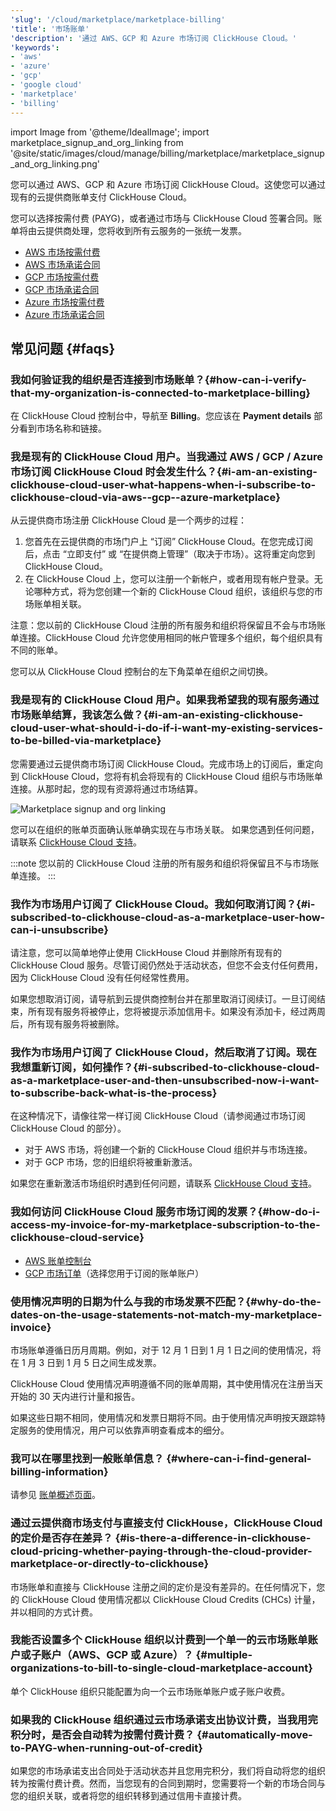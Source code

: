 ```yaml
---
'slug': '/cloud/marketplace/marketplace-billing'
'title': '市场账单'
'description': '通过 AWS、GCP 和 Azure 市场订阅 ClickHouse Cloud。'
'keywords':
- 'aws'
- 'azure'
- 'gcp'
- 'google cloud'
- 'marketplace'
- 'billing'
---
```


import Image from '@theme/IdealImage';
import marketplace_signup_and_org_linking from '@site/static/images/cloud/manage/billing/marketplace/marketplace_signup_and_org_linking.png'

您可以通过 AWS、GCP 和 Azure 市场订阅 ClickHouse Cloud。这使您可以通过现有的云提供商账单支付 ClickHouse Cloud。

您可以选择按需付费 (PAYG)，或者通过市场与 ClickHouse Cloud 签署合同。账单将由云提供商处理，您将收到所有云服务的一张统一发票。

- [AWS 市场按需付费](/cloud/billing/marketplace/aws-marketplace-payg)
- [AWS 市场承诺合同](/cloud/billing/marketplace/aws-marketplace-committed-contract)
- [GCP 市场按需付费](/cloud/billing/marketplace/gcp-marketplace-payg)
- [GCP 市场承诺合同](/cloud/billing/marketplace/gcp-marketplace-committed-contract)
- [Azure 市场按需付费](/cloud/billing/marketplace/azure-marketplace-payg)
- [Azure 市场承诺合同](/cloud/billing/marketplace/azure-marketplace-committed-contract)

## 常见问题 {#faqs}

### 我如何验证我的组织是否连接到市场账单？​ {#how-can-i-verify-that-my-organization-is-connected-to-marketplace-billing}

在 ClickHouse Cloud 控制台中，导航至 **Billing**。您应该在 **Payment details** 部分看到市场名称和链接。

### 我是现有的 ClickHouse Cloud 用户。当我通过 AWS / GCP / Azure 市场订阅 ClickHouse Cloud 时会发生什么？​ {#i-am-an-existing-clickhouse-cloud-user-what-happens-when-i-subscribe-to-clickhouse-cloud-via-aws--gcp--azure-marketplace}

从云提供商市场注册 ClickHouse Cloud 是一个两步的过程：
1. 您首先在云提供商的市场门户上 “订阅” ClickHouse Cloud。在您完成订阅后，点击 “立即支付” 或 “在提供商上管理”（取决于市场）。这将重定向您到 ClickHouse Cloud。
2. 在 ClickHouse Cloud 上，您可以注册一个新帐户，或者用现有帐户登录。无论哪种方式，将为您创建一个新的 ClickHouse Cloud 组织，该组织与您的市场账单相关联。

注意：您以前的 ClickHouse Cloud 注册的所有服务和组织将保留且不会与市场账单连接。ClickHouse Cloud 允许您使用相同的帐户管理多个组织，每个组织具有不同的账单。

您可以从 ClickHouse Cloud 控制台的左下角菜单在组织之间切换。

### 我是现有的 ClickHouse Cloud 用户。如果我希望我的现有服务通过市场账单结算，我该怎么做？​ {#i-am-an-existing-clickhouse-cloud-user-what-should-i-do-if-i-want-my-existing-services-to-be-billed-via-marketplace}

您需要通过云提供商市场订阅 ClickHouse Cloud。完成市场上的订阅后，重定向到 ClickHouse Cloud，您将有机会将现有的 ClickHouse Cloud 组织与市场账单连接。从那时起，您的现有资源将通过市场结算。

<Image img={marketplace_signup_and_org_linking} size='md' alt='Marketplace signup and org linking' border/>

您可以在组织的账单页面确认账单确实现在与市场关联。 如果您遇到任何问题，请联系 [ClickHouse Cloud 支持](https://clickhouse.com/support/program)。

:::note
您以前的 ClickHouse Cloud 注册的所有服务和组织将保留且不与市场账单连接。
:::

### 我作为市场用户订阅了 ClickHouse Cloud。我如何取消订阅？​ {#i-subscribed-to-clickhouse-cloud-as-a-marketplace-user-how-can-i-unsubscribe}

请注意，您可以简单地停止使用 ClickHouse Cloud 并删除所有现有的 ClickHouse Cloud 服务。尽管订阅仍然处于活动状态，但您不会支付任何费用，因为 ClickHouse Cloud 没有任何经常性费用。

如果您想取消订阅，请导航到云提供商控制台并在那里取消订阅续订。一旦订阅结束，所有现有服务将被停止，您将被提示添加信用卡。如果没有添加卡，经过两周后，所有现有服务将被删除。

### 我作为市场用户订阅了 ClickHouse Cloud，然后取消了订阅。现在我想重新订阅，如何操作？​ {#i-subscribed-to-clickhouse-cloud-as-a-marketplace-user-and-then-unsubscribed-now-i-want-to-subscribe-back-what-is-the-process}

在这种情况下，请像往常一样订阅 ClickHouse Cloud（请参阅通过市场订阅 ClickHouse Cloud 的部分）。

- 对于 AWS 市场，将创建一个新的 ClickHouse Cloud 组织并与市场连接。
- 对于 GCP 市场，您的旧组织将被重新激活。

如果您在重新激活市场组织时遇到任何问题，请联系 [ClickHouse Cloud 支持](https://clickhouse.com/support/program)。

### 我如何访问 ClickHouse Cloud 服务市场订阅的发票？​ {#how-do-i-access-my-invoice-for-my-marketplace-subscription-to-the-clickhouse-cloud-service}

- [AWS 账单控制台](https://us-east-1.console.aws.amazon.com/billing/home)
- [GCP 市场订单](https://console.cloud.google.com/marketplace/orders)（选择您用于订阅的账单账户）

### 使用情况声明的日期为什么与我的市场发票不匹配？​ {#why-do-the-dates-on-the-usage-statements-not-match-my-marketplace-invoice}

市场账单遵循日历月周期。例如，对于 12 月 1 日到 1 月 1 日之间的使用情况，将在 1 月 3 日到 1 月 5 日之间生成发票。

ClickHouse Cloud 使用情况声明遵循不同的账单周期，其中使用情况在注册当天开始的 30 天内进行计量和报告。

如果这些日期不相同，使用情况和发票日期将不同。由于使用情况声明按天跟踪特定服务的使用情况，用户可以依靠声明查看成本的细分。

### 我可以在哪里找到一般账单信息​？ {#where-can-i-find-general-billing-information}

请参见 [账单概述页面](/cloud/manage/billing)。

### 通过云提供商市场支付与直接支付 ClickHouse，ClickHouse Cloud 的定价是否存在差异？ {#is-there-a-difference-in-clickhouse-cloud-pricing-whether-paying-through-the-cloud-provider-marketplace-or-directly-to-clickhouse}

市场账单和直接与 ClickHouse 注册之间的定价是没有差异的。在任何情况下，您的 ClickHouse Cloud 使用情况都以 ClickHouse Cloud Credits (CHCs) 计量，并以相同的方式计费。

### 我能否设置多个 ClickHouse 组织以计费到一个单一的云市场账单账户或子账户（AWS、GCP 或 Azure）？ {#multiple-organizations-to-bill-to-single-cloud-marketplace-account}

单个 ClickHouse 组织只能配置为向一个云市场账单账户或子账户收费。

### 如果我的 ClickHouse 组织通过云市场承诺支出协议计费，当我用完积分时，是否会自动转为按需付费计费？ {#automatically-move-to-PAYG-when-running-out-of-credit}

如果您的市场承诺支出合同处于活动状态并且您用完积分，我们将自动将您的组织转为按需付费计费。然而，当您现有的合同到期时，您需要将一个新的市场合同与您的组织关联，或者将您的组织转移到通过信用卡直接计费。
